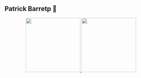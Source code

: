 ## Patrick Barretp 👋

<div align="center">
  <a href="https://github.com/PatrickBarreto">
  <img height="180em" src="https://github-readme-stats.vercel.app/api?username=PatrickBarreto&show_icons=true&theme=highcontrast&include_all_commits=true&count_private=true"/>
  <img height="180em" src="https://github-readme-stats.vercel.app/api/top-langs/?username=PatrickBarreto&layout=compact&langs_count=7&theme=highcontrast"/>
</div>

<!--
**PatrickBarreto/PatrickBarreto** is a ✨ _special_ ✨ repository because its `README.md` (this file) appears on your GitHub profile.

Here are some ideas to get you started:

- 🔭 I’m currently working on ...
- 🌱 I’m currently learning ...
- 👯 I’m looking to collaborate on ...
- 🤔 I’m looking for help with ...
- 💬 Ask me about ...
- 📫 How to reach me: ...
- 😄 Pronouns: ...
- ⚡ Fun fact: ...
-->
